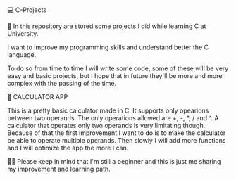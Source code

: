 💻 C-Projects

📘 In this repository are stored some projects I did while learning C at University.
 
I want to improve my programming skills and understand better the C language.

To do so from time to time I will write some code, some of these will be very easy and basic projects, but I hope that in future they'll be more and more complex with the passing of the time. 

🧮 CALCULATOR APP

This is a pretty basic calculator made in C.
It supports only opearions between two operands.
The only operations allowed are +, -, *, / and ^.
A calculator that operates only two operands is very limitating though.
Because of that the first improvement I want to do is to make the calculator be able to operate multiple operands.
Then slowly I will add more functions and I will optimize the app the more I can.

🙏🏻 Please keep in mind that I'm still a beginner and this is just me sharing my improvement and learning path.
